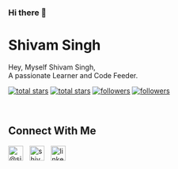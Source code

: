 ### Hi there 👋
<h1> Shivam Singh</h1>
<p align="left">Hey, Myself Shivam Singh,<br/>
  A passionate Learner and Code Feeder.
</p>

<p align="left"> 
  <a href="https://github.com/singhshivam583?tab=repositories&sort=stargazers#gh-light-mode-only">
    <img alt="total stars" title="Total stars on GitHub" src="https://custom-icon-badges.demolab.com/github/stars/singhshivam583?color=3ea97d&style=for-the-badge&labelColor=40b682&logo=star#gh-light-mode-only"/></a>
  
  <a href="https://github.com/singhshivam583?tab=repositories&sort=stargazers#gh-dark-mode-only">
    <img alt="total stars" title="Total stars on GitHub" src="https://custom-icon-badges.demolab.com/github/stars/singhshivam583?color=655489&style=for-the-badge&labelColor=c691e9&logo=star#gh-dark-mode-only"/></a>
  
  <a href="https://github.com/singhshivam583?tab=followers#gh-light-mode-only">
    <img alt="followers" title="Follow me on Github" src="https://custom-icon-badges.demolab.com/github/followers/singhshivam583?color=2c4954&labelColor=2c3e50&style=for-the-badge&logo=person-add&label=Follow&logoColor=white#gh-light-mode-only"/></a>
    
  <a href="https://github.com/singhshivam583?tab=followers#gh-dark-mode-only">
    <img alt="followers" title="Follow me on Github" src="https://custom-icon-badges.demolab.com/github/followers/singhshivam583?color=dacc84&labelColor=f9e692&style=for-the-badge&logo=person-add&label=Follow&logoColor=white#gh-dark-mode-only"/></a>
</p>
<br />
<h2>Connect With Me</h2> 
<p align="left">
<a href="https://twitter.com/@singhshivam583" target="_blank"><img align="left" width="30px" style="padding-right:10px;" src="https://raw.githubusercontent.com/rahuldkjain/github-profile-readme-generator/master/src/images/icons/Social/twitter.svg" alt="@singhshivam583" /></a>
<a href="https://instagram.com/shivam___Singh___10" target="_blank"><img align="left" width="30px" style="padding-right:10px" src="https://raw.githubusercontent.com/rahuldkjain/github-profile-readme-generator/master/src/images/icons/Social/instagram.svg" alt="shivam___Singh___10" /></a>
<a href="https://www.linkedin.com/in/shivam-singh-1a78a8212/" target="_blank"><img align="left" alt="linkedin" width="30px" style="padding-right: 10px;" src="https://cdn.jsdelivr.net/gh/devicons/devicon/icons/linkedin/linkedin-original.svg" /></a>
</p>
<!--
**singhshivam583/singhshivam583** is a ✨ _special_ ✨ repository because its `README.md` (this file) appears on your GitHub profile.

Here are some ideas to get you started:

- 🔭 I’m currently working on ...
- 🌱 I’m currently learning ...
- 👯 I’m looking to collaborate on ...
- 🤔 I’m looking for help with ...
- 💬 Ask me about ...
- 📫 How to reach me: ...
- 😄 Pronouns: ...
- ⚡ Fun fact: ...
-->
